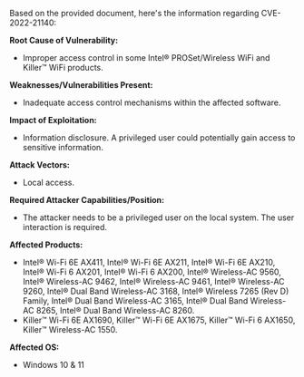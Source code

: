 Based on the provided document, here's the information regarding CVE-2022-21140:

**Root Cause of Vulnerability:**
- Improper access control in some Intel® PROSet/Wireless WiFi and Killer™ WiFi products.

**Weaknesses/Vulnerabilities Present:**
-  Inadequate access control mechanisms within the affected software.

**Impact of Exploitation:**
- Information disclosure. A privileged user could potentially gain access to sensitive information.

**Attack Vectors:**
- Local access.

**Required Attacker Capabilities/Position:**
- The attacker needs to be a privileged user on the local system. The user interaction is required.

**Affected Products:**
-  Intel® Wi-Fi 6E AX411, Intel® Wi-Fi 6E AX211, Intel® Wi-Fi 6E AX210, Intel® Wi-Fi 6 AX201, Intel® Wi-Fi 6 AX200, Intel® Wireless-AC 9560, Intel® Wireless-AC 9462, Intel® Wireless-AC 9461, Intel® Wireless-AC 9260, Intel® Dual Band Wireless-AC 3168, Intel® Wireless 7265 (Rev D) Family, Intel® Dual Band Wireless-AC 3165, Intel® Dual Band Wireless-AC 8265, Intel® Dual Band Wireless-AC 8260.
- Killer™ Wi-Fi 6E AX1690, Killer™ Wi-Fi 6E AX1675, Killer™ Wi-Fi 6 AX1650, Killer™ Wireless-AC 1550.

**Affected OS:**
- Windows 10 & 11